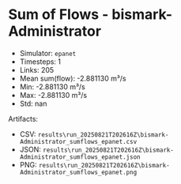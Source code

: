 # Sum of Flows - bismark-Administrator

- Simulator: `epanet`
- Timesteps: 1
- Links: 205
- Mean sum(flow): -2.881130 m³/s
- Min: -2.881130 m³/s
- Max: -2.881130 m³/s
- Std: nan

Artifacts:
- CSV: `results\run_20250821T202616Z\bismark-Administrator_sumflows_epanet.csv`
- JSON: `results\run_20250821T202616Z\bismark-Administrator_sumflows_epanet.json`
- PNG: `results\run_20250821T202616Z\bismark-Administrator_sumflows_epanet.png`